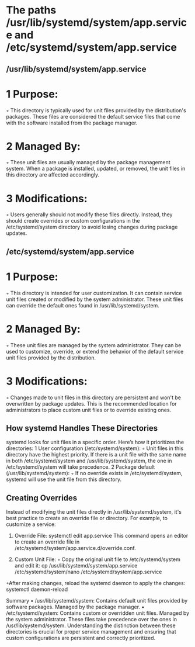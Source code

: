 # The paths /usr/lib/systemd/system/app.service and /etc/systemd/system/app.service
## /usr/lib/systemd/system/app.service

# 1 Purpose:
◦ This directory is typically used for unit files provided by the distribution's packages. These files are considered the default service files that come with the software installed from the package manager.

# 2 Managed By:
◦ These unit files are usually managed by the package management system. When a package is installed, updated, or removed, the unit files in this directory are affected accordingly.

# 3 Modifications:
◦ Users generally should not modify these files directly. Instead, they should create overrides or custom configurations in the /etc/systemd/system directory to avoid losing changes during package updates.

## /etc/systemd/system/app.service

# 1 Purpose:
◦ This directory is intended for user customization. It can contain service unit files created or modified by the system administrator. These unit files can override the default ones found in /usr/lib/systemd/system.

# 2 Managed By:
◦ These unit files are managed by the system administrator. They can be used to customize, override, or extend the behavior of the default service unit files provided by the distribution.

# 3 Modifications:
◦ Changes made to unit files in this directory are persistent and won't be overwritten by package updates. This is the recommended location for administrators to place custom unit files or to override existing ones.

## How systemd Handles These Directories
systemd looks for unit files in a specific order. Here’s how it prioritizes the directories:
1 User configuration (/etc/systemd/system):
◦ Unit files in this directory have the highest priority. If there is a unit file with the same name in both /etc/systemd/system and /usr/lib/systemd/system, the one in /etc/systemd/system will take precedence.
2 Package default (/usr/lib/systemd/system):
◦ If no override exists in /etc/systemd/system, systemd will use the unit file from this directory.

## Creating Overrides
Instead of modifying the unit files directly in /usr/lib/systemd/system, it's best practice to create an override file or directory. For example, to customize a service:
1. Override File:
systemctl edit app.service
This command opens an editor to create an override file in /etc/systemd/system/app.service.d/override.conf.

2. Custom Unit File:
◦ Copy the original unit file to /etc/systemd/system and edit it:
cp /usr/lib/systemd/system/app.service /etc/systemd/system/nano /etc/systemd/system/app.service

◦After making changes, reload the systemd daemon to apply the changes:
systemctl daemon-reload

Summary
• /usr/lib/systemd/system: Contains default unit files provided by software packages. Managed by the package manager.
• /etc/systemd/system: Contains custom or overridden unit files. Managed by the system administrator. These files take precedence over the ones in /usr/lib/systemd/system.
Understanding the distinction between these directories is crucial for proper service management and ensuring that custom configurations are persistent and correctly prioritized.
